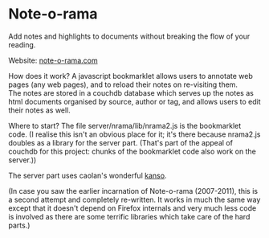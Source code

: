 Note-o-rama
===========

Add notes and highlights to documents without breaking the flow of your 
reading.
 
Website: [note-o-rama.com](http://note-o-rama.com)

How does it work?  A javascript bookmarklet allows users to annotate web 
pages (any web pages), and to reload their notes on re-visiting them.  
The notes are stored in a couchdb database which serves up the notes as 
html documents organised by source, author or tag, and allows users to 
edit their notes as well.

Where to start?  The file server/nrama/lib/nrama2.js is the bookmarklet 
code. (I realise this isn't an obvious place for it; it's there because 
nrama2.js doubles as a library for the server part. (That's part of the 
appeal of couchdb for this project: chunks of the bookmarklet code also 
work on the server.))

The server part uses caolan's wonderful 
[kanso](https://github.com/caolan/kanso).

(In case you saw the earlier incarnation of Note-o-rama (2007-2011), 
this is a second attempt and completely re-written. It works in much the 
same way except that it doesn't depend on Firefox internals and very 
much less code is involved as there are some terrific libraries which 
take care of the hard parts.)
